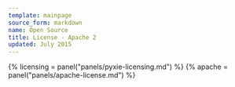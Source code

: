 ```yaml
---
template: mainpage
source_form: markdown
name: Open Source
title: License - Apache 2
updated: July 2015
---
```

{% licensing = panel("panels/pyxie-licensing.md") %}
{% apache = panel("panels/apache-license.md") %}
